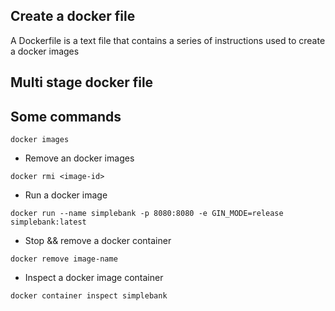## Create a docker file

A Dockerfile is a text file that contains a series of instructions used to create a docker images

## Multi stage docker file

## Some commands

```
docker images
```

- Remove an docker images

```
docker rmi <image-id>
```

- Run a docker image

```
docker run --name simplebank -p 8080:8080 -e GIN_MODE=release simplebank:latest
```

- Stop && remove a docker container

```
docker remove image-name
```

- Inspect a docker image container

```
docker container inspect simplebank
```
